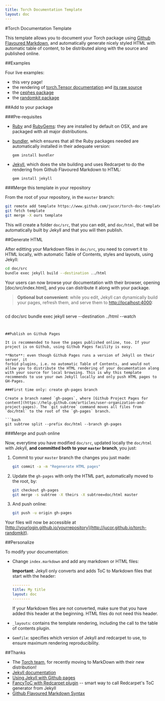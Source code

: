 ```yaml
---
title: Torch Documentation Template
layout: doc
---
```


#Torch Documentation Template

This template allows you to document your Torch package using [Github Flavoured Markdown](https://help.github.com/articles/github-flavored-markdown), and automatically generate nicely styled HTML with automatic table of content, to be distributed along with the source and published online.

##Examples

Four live examples:

* this very page!
* the rendering of [torch.Tensor documentation](tensor.html) and [its raw source](https://www.github.com/jucor/torch-template-doc/doc/src/tensor.md)
* the [cephes package](http://jucor.github.io/torch-cephes)
* the [randomkit package](http://jucor.github.io/torch-randomkit)

##Add to your package

###Pre-requisites

* [Ruby](https://www.ruby-lang.org/en/downloads/) and [RubyGems](http://rubygems.org/pages/download/): they are installed by default on OSX, and are packaged with all major distributions.
* [bundler](http://bundler.io/#getting-started), which ensures that all the Ruby packages needed are automatically installed in their adequate version:

    ```bash
    gem install bundler
    ```
* [Jekyll](http://jekyllrb.com/docs/installation/), which does the site building and uses Redcarpet to do the rendering from Github Flavoured Markdown to HTML:

    ```
    gem install jekyll
    ```

###Merge this template in your repository

From the root of your repository, in the `master` branch:

```bash
git remote add template https://www.github.com/jucor/torch-doc-template
git fetch template
git merge -X ours template
```

This will create a folder `doc/src`, that you can edit, and `doc/html`, that will be automatically built by Jekyll and that you will then publish.

##Generate HTML

After editting your Markdown files in `doc/src`, you need to convert it to HTML locally, with automatic Table of Contents, styles and layouts, using Jekyll: 

```bash
cd doc/src
bundle exec jekyll build --destination ../html
```

Your users can now browse your documentation with their browser, opening [doc/src/index.html], and you can distribute it along with your package.

> **Optional but convenient**: while you edit, Jekyll can dynamically build your pages, refresh them, and serve them to [http://localhost:4000](http://localhost:4000):

> ```bash
cd doc/src
bundle exec jekyll serve --destination ../html --watch
```


##Publish on Github Pages

It is recommended to have the pages published online, too. If your project is on Github, using Github Pages facility is easy.

**Note**: even though Github Pages runs a version of Jekyll on their server, it
forbid plugins, i.e. no automatic Table of Contents, and would not allow you to distribute the HTML rendering of your documentation along with your source for local browsing. This is why this template recommends to use your own Jekyll locally and only push HTML pages to GH-Pages.

###First time only: create gh-pages branch

Create a branch named `gh-pages`, where [Github Project Pages for content](https://help.github.com/articles/user-organization-and-project-pages). The `git subtree` command moves all files from `doc/html` to the root of the `gh-pages` branch.

```bash
git subtree split --prefix doc/html --branch gh-pages
```

###Merge and push online

Now, everytime you have modified `doc/src`, updated locally the `doc/html` with Jekyll, <b>and committed both to your `master` branch</b>, you just:

1. Commit to your `master` branch the changes you just made:

    ```bash
    git commit -a -m "Regenerate HTML pages"
    ```

2. Update the `gh-pages` with only the HTML part, automatically moved to the root, by:

    ```bash
    git checkout gh-pages
    git merge -s subtree -X theirs -X subtree=doc/html master
    ```
3. And push online:

    ```bash
    git push -u origin gh-pages
    ```

Your files will now be accessible at [http://yourlogin.github.io/yourrepository](http://jucor.github.io/torch-randomkit).

##Personalize

To modify your documentation:

* Change `index.markdown` and add any markdown or HTML files:
    
    **Important**: Jekyll only converts and adds ToC to Markdown files that start with the header:

    ```yaml
    --------
    title: My title
    layout: doc
    --------
    ```

    If your Markdown files are not converted, make sure that you have added this header at the beginning. HTML files do not need this header.
* `_layouts`: contains the template rendering, including the call to the table of contents plugin.
* `Gemfile`: specifies which version of Jekyll and redcarpet to use, to ensure maximum rendering reproducibility.

##Thanks

* The [Torch team](http://torch.ch), for recently moving to MarkDown with their new distribution!
* [Jekyll documentation](http://jekyllrb.com/docs/home/)
* [Using Jekyll with Github pages](https://help.github.com/articles/using-jekyll-with-pages)
* [FancyToC with Redcarpet plugin](http://jekyll.alphavice.com/source/_plugins) -- smart way to call Redcarpet's ToC generator from Jekyll
* [Github Flavoured Markdown Syntax](https://help.github.com/articles/github-flavored-markdown)
